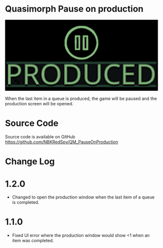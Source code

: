 # Quasimorph Pause on production

![Production Pause logo](./media/ProducedWithPause.png)

When the last item in a queue is produced, the game will be paused and the production screen will be opened.

# Source Code
Source code is available on GitHub https://github.com/NBKRedSpy/QM_PauseOnProduction

# Change Log

# 1.2.0
* Changed to open the production window when the last item of a queue is completed.

# 1.1.0
* Fixed UI error where the production window would show <1 when an item was completed.